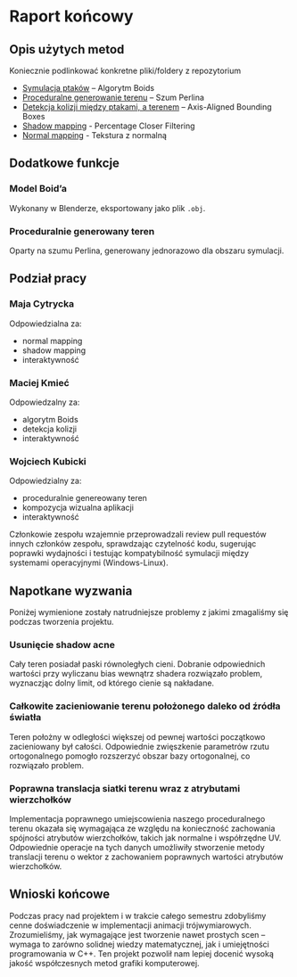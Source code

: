 # Raport końcowy

## Opis użytych metod

Koniecznie podlinkować konkretne pliki/foldery z repozytorium

- [Symulacja ptaków](https://github.com/kjubik/grk-projekt/blob/dev/cw%207/src/boids/Boid.h) – Algorytm Boids
- [Proceduralne generowanie terenu](https://github.com/kjubik/grk-projekt/blob/dev/cw%207/src/boids/Terrain.h) – Szum Perlina
- [Detekcja kolizji między ptakami, a terenem](https://github.com/kjubik/grk-projekt/blob/dev/cw%207/src/boids/Boid.h#L113) – Axis-Aligned Bounding Boxes
- [Shadow mapping](https://github.com/kjubik/grk-projekt/tree/dev/cw%207/shaders) - Percentage Closer Filtering 
- [Normal mapping](https://github.com/kjubik/grk-projekt/tree/dev/cw%207/shaders) - Tekstura z normalną 

## Dodatkowe funkcje
### Model Boid’a
Wykonany w Blenderze, eksportowany jako plik `.obj`.
### Proceduralnie generowany teren
Oparty na szumu Perlina, generowany jednorazowo dla obszaru symulacji.

## Podział pracy
### Maja Cytrycka
Odpowiedzialna za:
- normal mapping
- shadow mapping
- interaktywność
### Maciej Kmieć
Odpowiedzalny za:
- algorytm Boids
- detekcja kolizji
- interaktywność
### Wojciech Kubicki
Odpowiedzialny za:
- proceduralnie genereowany teren
- kompozycja wizualna aplikacji
- interaktywność

Członkowie zespołu wzajemnie przeprowadzali review pull requestów innych członków zespołu, sprawdzając czytelność kodu, sugerując poprawki wydajności i testując kompatybilność symulacji między systemami operacyjnymi (Windows-Linux).

## Napotkane wyzwania
Poniżej wymienione zostały natrudniejsze problemy z jakimi zmagaliśmy się podczas tworzenia projektu.
### Usunięcie shadow acne
Cały teren posiadał paski równoległych cieni. Dobranie odpowiednich wartości przy wyliczanu bias wewnątrz shadera rozwiązało problem, wyznaczjąc dolny limit, od którego cienie są nakładane.
### Całkowite zacieniowanie terenu położonego daleko od źródła światła
Teren położny w odległości większej od pewnej wartości początkowo zacieniowany był całości. Odpowiednie zwięszkenie parametrów rzutu ortogonalnego pomogło rozszerzyć obszar bazy ortogonalnej, co rozwiązało problem.
### Poprawna translacja siatki terenu wraz z atrybutami wierzchołków
Implementacja poprawnego umiejscowienia naszego proceduralnego terenu okazała się wymagająca ze względu na konieczność zachowania spójności atrybutów wierzchołków, takich jak normalne i współrzędne UV. Odpowiednie operacje na tych danych umożliwiły stworzenie metody translacji terenu o wektor z zachowaniem poprawnych wartości atrybutów wierzchołków.
## Wnioski końcowe
Podczas pracy nad projektem i w trakcie całego semestru zdobyliśmy cenne doświadczenie w implementacji animacji trójwymiarowych. Zrozumieliśmy, jak wymagające jest tworzenie nawet prostych scen – wymaga to zarówno solidnej wiedzy matematycznej, jak i umiejętności programowania w C++. Ten projekt pozwolił nam lepiej docenić wysoką jakość współczesnych metod grafiki komputerowej.


